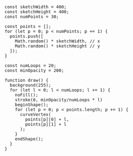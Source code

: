 <pre>const sketchWidth = 400;
const sketchHeight = 400;
const numPoints = 30;

const points = [];
for (let p = 0; p < numPoints; p += 1) {
  points.push([
    Math.random() * sketchWidth, // x
    Math.random() * sketchHeight // y
  ]);
}

const numLoops = 20;
const minOpacity = 200;

function draw() {
  background(255);
  for (let l = 0; l < numLoops; l += 1) {
    noFill();
    stroke(0, minOpacity/numLoops * l)
    beginShape();
    for (let p = 0; p < points.length; p += 1) {
      curveVertex(
        points[p][0] + l,
        points[p][1] + l
      );
    }
    endShape();
  }
}</pre>
